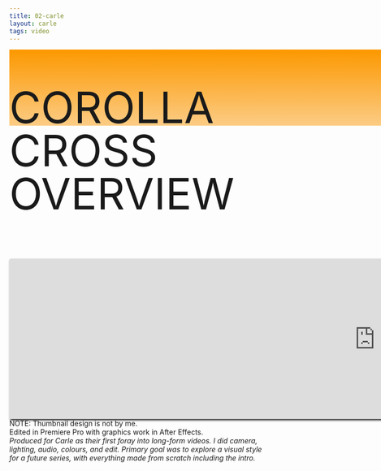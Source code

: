 ```yaml
---
title: 02-carle
layout: carle
tags: video
---
```


<svg width="100%" height="100%" xmlns="http://www.w3.org/2000/svg" style="position:absolute;display:flex;justify-content:center;z-index:-1">
  <defs>
    <linearGradient id="grad2" x1="0%" y1="0%" x2="0%" y2="100%">
      <stop offset="0%" style="stop-color:#FC9800; stop-opacity:1" />
      <stop offset="100%" style="stop-color:#fccc85; stop-opacity:1" />
    </linearGradient>
  </defs>
  <rect width="100%" height="100%" fill="url(#grad2)" />
</svg>

<div class="wide-content">
    <p class="carle title white-text" style="max-width:100%;font-size:64pt;line-height:1">COROLLA CROSS OVERVIEW</p>
    <iframe width="1440" height="315" src="https://www.youtube-nocookie.com/embed/BC2ONT9sejY?si=PcadNV0prnzdE-v3" title="YouTube video player" frameborder="0" allow="accelerometer; autoplay; clipboard-write; encrypted-media; gyroscope; picture-in-picture; web-share" referrerpolicy="strict-origin-when-cross-origin" allowfullscreen style="box-shadow:2px 2px 4px black;z-index:2;position:relative"></iframe>
    <div class="blur-box bottom">
        <p class="carle white-text" style="margin:0 auto">NOTE: Thumbnail design is not by me. <br> Edited in Premiere Pro with graphics work in After Effects. <br> <span style="font-style:italic">Produced for Carle as their first foray into long-form videos. I did camera, lighting, audio, colours, and edit. Primary goal was to explore a visual style for a future series, with everything made from scratch including the intro.</span></p>
    </div>
</div>